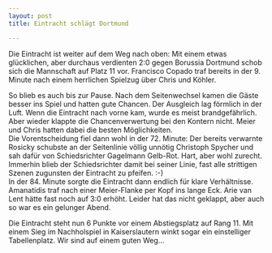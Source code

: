 ```yaml
---
layout: post
title: Eintracht schlägt Dortmund

---
```


Die Eintracht ist weiter auf dem Weg nach oben: Mit einem etwas glücklichen, aber durchaus verdienten 2:0 gegen Borussia Dortmund schob sich die Mannschaft auf Platz 11 vor. Francisco Copado traf bereits in der 9. Minute nach einem herrlichen Spielzug über Chris und Köhler.

So blieb es auch bis zur Pause. Nach dem Seitenwechsel kamen die Gäste besser ins Spiel und hatten gute Chancen. Der Ausgleich lag förmlich in der Luft. Wenn die Eintracht nach vorne kam, wurde es meist brandgefährlich. Aber wieder klappte die Chancenverwertung bei den Kontern nicht. Meier und Chris hatten dabei die besten Möglichkeiten.  
Die Vorentscheidung fiel dann wohl in der 72. Minute: Der bereits verwarnte Rosicky schubste an der Seitenlinie völlig unnötig Christoph Spycher und sah dafür von Schiedsrichter Gagelmann Gelb-Rot. Hart, aber wohl zurecht. Immerhin blieb der Schiedsrichter damit bei seiner Linie, fast alle strittigen Szenen zugunsten der Eintracht zu pfeifen. :-)  
In der 84. Minute sorgte die Eintracht dann endlich für klare Verhältnisse. Amanatidis traf nach einer Meier-Flanke per Kopf ins lange Eck. Arie van Lent hätte fast noch auf 3:0 erhöht. Leider hat das nicht geklappt, aber auch so war es ein gelunger Abend.

Die Eintracht steht nun 6 Punkte vor einem Abstiegsplatz auf Rang 11. Mit einem Sieg im Nachholspiel in Kaiserslautern winkt sogar ein einstelliger Tabellenplatz. Wir sind auf einem guten Weg...
